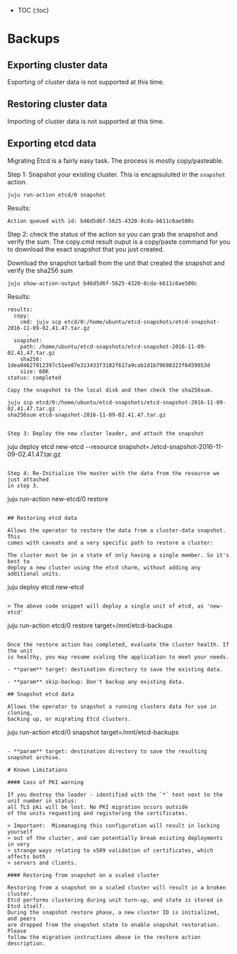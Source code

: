 * TOC
{:toc}

# Backups

## Exporting cluster data

Exporting of cluster data is not supported at this time. 

## Restoring cluster data

Importing of cluster data is not supported at this time. 

## Exporting etcd data

Migrating Etcd is a fairly easy task. The process is mostly copy/pasteable.

Step 1: Snapshot your existing cluster. This is encapsuluted in the `snapshot`
action.

    juju run-action etcd/0 snapshot

Results:

```
Action queued with id: b46d5d6f-5625-4320-8cda-b611c6ae580c
```

Step 2: check the status of the action so you can grab the snapshot and verify
the sum. The copy.cmd result ouput is a copy/paste command for you to download
the exact snapshot that you just created.

Download the snapshot tarball from the unit that created the snapshot and verify
the sha256 sum

    juju show-action-output b46d5d6f-5625-4320-8cda-b611c6ae580c

Results:

```
results:
  copy:
    cmd: juju scp etcd/0:/home/ubuntu/etcd-snapshots/etcd-snapshot-2016-11-09-02.41.47.tar.gz
      .
  snapshot:
    path: /home/ubuntu/etcd-snapshots/etcd-snapshot-2016-11-09-02.41.47.tar.gz
    sha256: 1dea04627812397c51ee87e313433f3102f617a9cab1d1b79698323f6459953d
    size: 68K
status: completed

Copy the snapshot to the local disk and then check the sha256sum. 

```
    juju scp etcd/0:/home/ubuntu/etcd-snapshots/etcd-snapshot-2016-11-09-02.41.47.tar.gz .
    sha256sum etcd-snapshot-2016-11-09-02.41.47.tar.gz
```

Step 3: Deploy the new cluster leader, and attach the snapshot

```
juju deploy etcd new-etcd --resource snapshot=./etcd-snapshot-2016-11-09-02.41.47.tar.gz
```

Step 4: Re-Initialize the master with the data from the resource we just attached
in step 3.

```
juju run-action new-etcd/0 restore
```

## Restoring etcd data

Allows the operator to restore the data from a cluster-data snapshot. This
comes with caveats and a very specific path to restore a cluster:

The cluster must be in a state of only having a single member. So it's best to
deploy a new cluster using the etcd charm, without adding any additional units.

```
juju deploy etcd new-etcd
```

> The above code snippet will deploy a single unit of etcd, as 'new-etcd'

```
juju run-action etcd/0 restore target=/mnt/etcd-backups
```

Once the restore action has completed, evaluate the cluster health. If the unit
is healthy, you may resume scaling the application to meet your needs.

- **param** target: destination directory to save the existing data.

- **param** skip-backup: Don't backup any existing data.

## Snapshot etcd data

Allows the operator to snapshot a running clusters data for use in cloning,
backing up, or migrating Etcd clusters.

```
juju run-action etcd/0 snapshot target=/mnt/etcd-backups
```

- **param** target: destination directory to save the resulting snapshot archive.

# Known Limitations

#### Loss of PKI warning

If you destroy the leader - identified with the `*` text next to the unit number in status:
all TLS pki will be lost. No PKI migration occurs outside
of the units requesting and registering the certificates.

> Important:  Mismanaging this configuration will result in locking yourself
> out of the cluster, and can potentially break existing deployments in very
> strange ways relating to x509 validation of certificates, which affects both
> servers and clients.

#### Restoring from snapshot on a scaled cluster

Restoring from a snapshot on a scaled cluster will result in a broken cluster.
Etcd performs clustering during unit turn-up, and state is stored in Etcd itself.
During the snapshot restore phase, a new cluster ID is initialized, and peers
are dropped from the snapshot state to enable snapshot restoration. Please
follow the migration instructions above in the restore action description.
